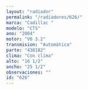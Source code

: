 ```yaml
---
layout: "radiador"
permalink: "/radiadores/626/"
marca: "Cadillac "
modelo: "CTS"
ano: "2004"
motor: "V6 3.2"
transmision: "Automática"
parte: "438182"
clima: "Con clima"
alto: "16 1/2"
ancho: "25 1/2"
observaciones: ""
id: "626"
---
```


